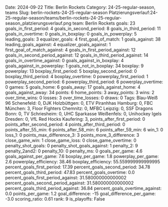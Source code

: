 Date: 2024-09-22
Title: Berlin Rockets
Category: 24-25-regular-season, teams
Slug: berlin-rockets-24-25-regular-season
Platzierungsverlauf:24-25-regular-season/teams/berlin-rockets-24-25-regular-season_platzierungsverlauf.png
team: Berlin Rockets
goals: 23
goals_in_first_period: 4
goals_in_second_period: 8
goals_in_third_period: 11
goals_in_overtime: 0
goals_in_boxplay: 0
goals_in_powerplay: 5
leading_goals: 3
equalizer_goals: 4
first_goal_of_match: 1
goals_against: 38
leading_goals_against: 4
equalizer_goals_against: 1
first_goal_of_match_against: 4
goals_in_first_period_against: 12
goals_in_second_period_against: 12
goals_in_third_period_against: 14
goals_in_overtime_against: 0
goals_against_in_boxplay: 4
goals_against_in_powerplay: 1
goals_not_in_boxplay: 34
boxplay: 9
powerplay: 13
boxplay_first_period: 5
boxplay_second_period: 0
boxplay_third_period: 4
boxplay_overtime: 0
powerplay_first_period: 1
powerplay_second_period: 6
powerplay_third_period: 6
powerplay_overtime: 0
games: 5
goals_home: 6
goals_away: 17
goals_against_home: 4
goals_against_away: 34
points: 6
home_points: 3
away_points: 3
wins: 2
over_time_wins: 0
losses: 3
over_time_losses: 0
draws: 0
Tags:  Blau-Weiß 96 Schenefeld: 0,  DJK Holzbüttgen: 0,  ETV Piranhhas Hamburg: 0,  FBC München: 3,  Floor Fighters Chemnitz: 0,  MFBC Leipzig: 0,  SSF Dragons Bonn: 0,  TV Schriesheim: 0,  UHC Sparkasse Weißenfels: 0,  Unihockey Igels Dresden: 0,  VfL Red Hocks Kaufering: 3,
points_after_first_period: 0
points_after_second_period: 4
points_after_third_period: 0
points_after_55_min: 6
points_after_58_min: 6
points_after_59_min: 6
win_1: 0
loss_1: 0
points_max_difference_3: 3
points_more_3_difference: 3
close_game_win: 1
close_game_loss: 0
close_game_overtime: 0
penalty_shot_goals: 0
penalty_shot_goals_against: 1
penalty_2: 9
penalty_2and2: 0
penalty_10: 0
penalty_ms: 0
goals_per_game: 4.6
goals_against_per_game: 7.6
boxplay_per_game: 1.8
powerplay_per_game: 2.6
powerplay_efficiency: 38.46
boxplay_efficiency: 55.559999999999995
percent_goals_first_period: 17.39
percent_goals_second_period: 34.78
percent_goals_third_period: 47.83
percent_goals_overtime: 0.0
percent_goals_first_period_against: 31.580000000000002
percent_goals_second_period_against: 31.580000000000002
percent_goals_third_period_against: 36.84
percent_goals_overtime_against: 0.0
points_per_game: 1.2
goal_difference: -15
goal_difference_per_game: -3.0
scoring_ratio: 0.61
rank: 9
is_playoffs: False
